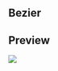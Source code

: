 
## Bezier
## Preview


<img src="https://github.com/MohammadEtesamipoor/Mohammad.Etesamipoor/blob/main/Dashboard.gif"/>
